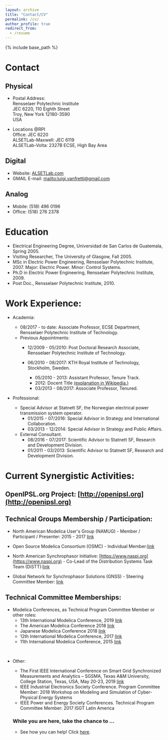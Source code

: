 ```yaml
---
layout: archive
title: "Contact/CV"
permalink: /cv/
author_profile: true
redirect_from:
  - /resume
---
```


{% include base_path %}

# Contact
## Physical
* Postal Address:<br />
Rensselaer Polytechnic Institute<br />
JEC 6220, 110 Eighth Street<br />
Troy, New York 12180-3590<br />
USA

* Locations @RPI <br />
Office: JEC 6220 <br />
ALSETLab-Maxwell: JEC 6119 <br />
ALSETLab-Volta: 2327B ECSE, High Bay Area

## Digital
* Website: [ALSETLab.com](http://www.ALSETLab.com)
* GMAIL E-mail: <mailto:luigi.vanfretti@gmail.com>

## Analog
* Mobile: (518) 496 0196
* Office: (518) 276 2378

# Education
* Electrical Engineering Degree, Universidad de San Carlos de Guatemala, Spring 2005.
* Visiting Researcher, The University of Glasgow, Fall 2005.
* MSc in Electric Power Engineering, Rensselaer Polytechnic Institute, 2007. Major: Electric Power. Minor: Control Systems.
* Ph.D in Electric Power Engineering, Rensselaer Polytechnic Institute, 2009. <br />
* Post Doc., Rensselaer Polytechnic Institute, 2010. <br />

# Work Experience:
* Academia:<br />
  - 08/2017 - to date: Associate Professor, ECSE Department, Rensselaer Polytechnic Institute of Technology.<br />
  - Previous Appointments:<br />
    - 12/2009 - 05/2010: Post Doctoral Research Associate, Rensselaer Polytechnic Institute of Technology.

    - 06/2010 - 08/2017: KTH Royal Institute of Technology, Stockholm, Sweden.<br />
      - 05/2010 - 2013: Assistant Professor, Tenure Track.
      - 2012: Docent Title [(explanation in Wikipedia.)](https://en.wikipedia.org/wiki/Docent#Sweden)
      - 03/2013 - 08/2017: Associate Professor, Tenured.

* Professional:<br />
  - Special Advisor at Statnett SF, the Norwegian electrical power transmission system operator.<br />
    - 01/2015 - 07/2016: Special Advisor in Strategy and International Collaboration.
    - 03/2013 - 12/2014: Special Advisor in Strategy and Public Affairs.
  - External Consultant.
    - 08/2016 - 07/2017: Scientific Advisor to Statnett SF, Research and Development Division.
    - 01/2011 - 03/2013: Scientific Advisor to Statnett SF, Research and Development Division.



# Current Synergistic Activities:

## OpenIPSL.org Project: [http://openipsl.org](http://openipsl.org)

## Technical Groups Membership / Participation:

* North American Modelica User's Group (NAMUG) - Member / Participant / Presenter: 2015 - 2017 [link](http://na.modelica-users.org)<br />

* Open Source Modelica Consortium (OSMC) - Individual Member:[link](https://openmodelica.org/home/consortium)<br />

* North American Synchrophasor Initiative: [https://www.naspi.org](https://www.naspi.org) - Co-Lead of the Distribution Systems Task Team (DiSTT):[link](https://www.naspi.org/distt)<br />

* Global Network for Synchrophasor Solutions (GNSS) - Steering Committee Member: [link](http://gnssconsortium.org/people/steering-committee/)<br />

## Technical Committee Memberships:
- Modelica Conferences, as Technical Program Committee Member or other roles:
  - 13th International Modelica Conference, 2019 [link](https://modelica.org/events/modelica2019)
  - The American Modelica Conference 2018 [link](https://modelica.org/events/modelica2018Americas/program-committee/program-committee%202018%20US)
  - Japanese Modelica Conference 2018 [link](https://modelica.org/events/modelica2018japan/program-committee/japanese-modelica-conference-program-committee)
  -  12th International Modelica Conference, 2017 [link](https://modelica.org/events/modelica2017/program-committee)
  - 11th International Modelica Conference, 2015 [link](https://modelica.org/events/modelica2015/program-committee)<br />
<br />

- Other:<br />
  - The First IEEE International Conference on Smart Grid Synchronized Measurements and Analytics – SGSMA, Texas A&M University, College Station, Texas, USA, May 20-23, 2019 [link](http://sgsma.org/committees/)
  - IEEE Industrial Electronics Society Conference. Program Committee Member: 2018 Workshop on Modeling and Simulation of Cyber-Physical Energy Systems
  - IEEE Power and Energy Society Conferences. Technical Program Committee Member: 2017 ISGT Latin America

  ### While you are here, take the chance to ...
  - See how you can help! Click [here](https://alsetlab.github.io/donate/).
